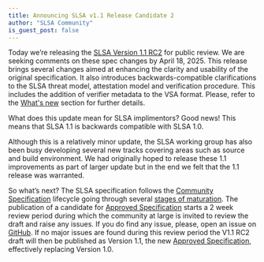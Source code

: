 ```yaml
---
title: Announcing SLSA v1.1 Release Candidate 2
author: "SLSA Community"
is_guest_post: false
---
```


Today we’re releasing the [SLSA Version 1.1 RC2](/spec/v1.1-rc2/) for public review. 
We are seeking comments on these spec changes by April 18, 2025.
This release brings several changes aimed at enhancing the clarity and 
usability of the original specification. It also introduces backwards-compatible 
clarifications to the SLSA threat model, attestation model and verification 
procedure. This includes the addition of verifier metadata to the VSA format. 
Please, refer to the [What's new](/spec/v1.1-rc2/whats-new) section for further details.

What does this update mean for SLSA implimentors? Good news! This means that 
SLSA 1.1 is backwards compatible with SLSA 1.0. 

Although this is a relatively minor update, the SLSA working group has also 
been busy developing several new tracks covering areas such as source and 
build environment. We had originally hoped to release these 1.1 improvements 
as part of larger update but in the end we felt that the 1.1 release was warranted. 

So what’s next? The SLSA specification follows the [Community Specification] lifecycle 
going through several [stages of maturation](/spec-stages). The publication of a 
candidate for [Approved Specification] starts a 2 week review period during which 
the community at large is invited to review the draft and raise any issues. If 
you do find any issue, please, open an issue on [GitHub]. If no major issues are 
found during this review period the V1.1 RC2 draft will then be published as 
Version 1.1, the new [Approved Specification], effectively replacing Version 1.0.


[Community Specification]: https://github.com/CommunitySpecification/Community_Specification/blob/main/
[GitHub]: https://github.com/slsa-framework/slsa/issues
[backlog]: https://github.com/orgs/slsa-framework/projects/1/views/1
[Approved Specification]: /spec-stages#approved
